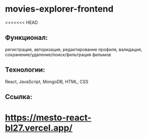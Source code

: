 # movies-explorer-frontend

<<<<<<< HEAD
## Функционал: 
регистрация, авторизация, редактирование профиля, валидация, сохранение/удаление/поиск/фильтрация фильмов
## Технологии: 
React, JavaScript, MongoDB, HTML, CSS
## Ссылка: 
https://mesto-react-bl27.vercel.app/
=======
